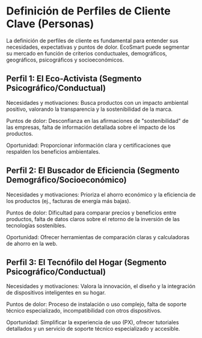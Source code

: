 # Definición de Perfiles de Cliente Clave (Personas)

La definición de perfiles de cliente es fundamental para entender sus necesidades, expectativas y puntos de dolor. EcoSmart puede segmentar su mercado en función de criterios conductuales, demográficos, geográficos, psicográficos y socioeconómicos.


## Perfil 1: El Eco-Activista (Segmento Psicográfico/Conductual)


Necesidades y motivaciones: Busca productos con un impacto ambiental positivo, valorando la transparencia y la sostenibilidad de la marca.


Puntos de dolor: Desconfianza en las afirmaciones de "sostenibilidad" de las empresas, falta de información detallada sobre el impacto de los productos.

Oportunidad: Proporcionar información clara y certificaciones que respalden los beneficios ambientales.

## Perfil 2: El Buscador de Eficiencia (Segmento Demográfico/Socioeconómico)


Necesidades y motivaciones: Prioriza el ahorro económico y la eficiencia de los productos (ej., facturas de energía más bajas).

Puntos de dolor: Dificultad para comparar precios y beneficios entre productos, falta de datos claros sobre el retorno de la inversión de las tecnologías sostenibles.


Oportunidad: Ofrecer herramientas de comparación claras y calculadoras de ahorro en la web.


## Perfil 3: El Tecnófilo del Hogar (Segmento Psicográfico/Conductual)


Necesidades y motivaciones: Valora la innovación, el diseño y la integración de dispositivos inteligentes en su hogar.

Puntos de dolor: Proceso de instalación o uso complejo, falta de soporte técnico especializado, incompatibilidad con otros dispositivos.


Oportunidad: Simplificar la experiencia de uso (PX), ofrecer tutoriales detallados y un servicio de soporte técnico especializado y accesible.